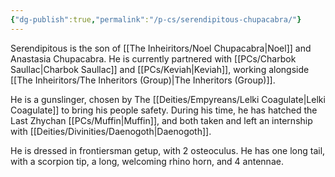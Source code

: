 ```yaml
---
{"dg-publish":true,"permalink":"/p-cs/serendipitous-chupacabra/"}
---
```


Serendipitous is the son of [[The Inheiritors/Noel Chupacabra\|Noel]] and Anastasia Chupacabra. He is currently partnered with [[PCs/Charbok Saullac\|Charbok Saullac]] and [[PCs/Keviah\|Keviah]], working alongside [[The Inheiritors/The Inheritors (Group)\|The Inheritors (Group)]].

He is a gunslinger, chosen by The [[Deities/Empyreans/Lelki Coagulate\|Lelki Coagulate]] to bring his people safety. During his time, he has hatched the Last Zhychan [[PCs/Muffin\|Muffin]], and both taken and left an internship with [[Deities/Divinities/Daenogoth\|Daenogoth]].

He is dressed in frontiersman getup, with 2 osteoculus. He has one long tail, with a scorpion tip, a long, welcoming rhino horn, and 4 antennae. 